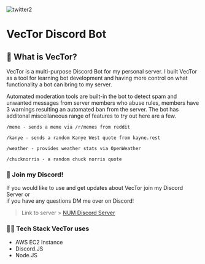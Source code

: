 
![twitter2](https://user-images.githubusercontent.com/51129378/162713328-e9606dc8-293c-4de9-8124-3c69b6717ff7.png)
<h1>VecTor Discord Bot</h1>

## 🤖 What is VecTor?
VecTor is a multi-purpose Discord Bot for my personal server. I built VecTor as a tool for learning bot development and having more control on what functionality 
a bot can bring to my server. 

Automated moderation tools are built-in the bot to detect spam and unwanted messages from server members who abuse rules, members have 3 warnings resulting an automated ban from the server. The bot has additonal miscellaneous range of features to try out here are a few. 

`/meme - sends a meme via /r/memes from reddit`

`/kanye - sends a random Kanye West quote from kayne.rest`

`/weather - provides weather stats via OpenWeather`

`/chucknorris - a random chuck norris quote`

### 🔗 Join my Discord!
If you would like to use and get updates about VecTor join my Discord Server or <br> if you have any questions DM me over on Discord!
 > Link to server > [NUM Discord Server](https://discord.gg/gFY6uHQPNB)

### 👨‍💻 Tech Stack VecTor uses
- AWS EC2 Instance
- Discord.JS 
- Node.JS
